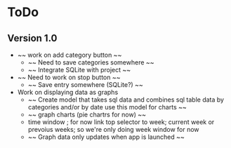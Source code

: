 # ToDo
## Version 1.0

* ~~ work on add category button ~~
	* ~~ Need to save categories somewhere ~~
	* ~~ Integrate SQLite with project ~~
* ~~ Need to work on stop button ~~
	* ~~ Save entry somewhere (SQLite?) ~~
* Work on displaying data as graphs
	* ~~ Create model that takes sql data and combines sql table data by categories and/or by date use this model for charts ~~
	* ~~ graph charts (pie chartrs for now) ~~
	* time window ; for now link top selector to week; current week or prevoius weeks; so we're
	  only doing week window for now
	* ~~ Graph data only updates when app is launched ~~

